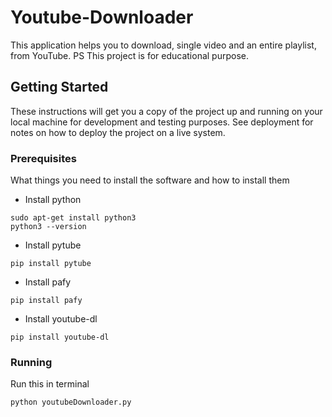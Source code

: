 # Youtube-Downloader
This application helps you to download, single video and an entire playlist, from YouTube.
PS This project is for educational purpose.

## Getting Started

These instructions will get you a copy of the project up and running on your local machine for development and testing purposes. See deployment for notes on how to deploy the project on a live system.

### Prerequisites

What things you need to install the software and how to install them
* Install python
```
sudo apt-get install python3
python3 --version
```
* Install pytube
```
pip install pytube
```
* Install pafy

```
pip install pafy
```
* Install youtube-dl
```
pip install youtube-dl 
```

### Running

Run this in terminal
```
python youtubeDownloader.py
```

